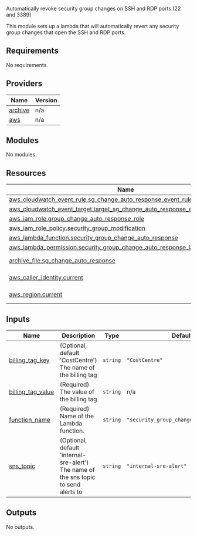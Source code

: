 Automatically revoke security group changes on SSH and RDP ports (22 and 3389)

This module sets up a lambda that will automatically revert any security group changes that open the SSH and RDP ports.

## Requirements

No requirements.

## Providers

| Name | Version |
|------|---------|
| <a name="provider_archive"></a> [archive](#provider\_archive) | n/a |
| <a name="provider_aws"></a> [aws](#provider\_aws) | n/a |

## Modules

No modules.

## Resources

| Name | Type |
|------|------|
| [aws_cloudwatch_event_rule.sg_change_auto_response_event_rule](https://registry.terraform.io/providers/hashicorp/aws/latest/docs/resources/cloudwatch_event_rule) | resource |
| [aws_cloudwatch_event_target.target_sg_change_auto_response_event_rule](https://registry.terraform.io/providers/hashicorp/aws/latest/docs/resources/cloudwatch_event_target) | resource |
| [aws_iam_role.group_change_auto_response_role](https://registry.terraform.io/providers/hashicorp/aws/latest/docs/resources/iam_role) | resource |
| [aws_iam_role_policy.security_group_modification](https://registry.terraform.io/providers/hashicorp/aws/latest/docs/resources/iam_role_policy) | resource |
| [aws_lambda_function.security_group_change_auto_response](https://registry.terraform.io/providers/hashicorp/aws/latest/docs/resources/lambda_function) | resource |
| [aws_lambda_permission.security_group_change_auto_response_lambda_permission](https://registry.terraform.io/providers/hashicorp/aws/latest/docs/resources/lambda_permission) | resource |
| [archive_file.sg_change_auto_response](https://registry.terraform.io/providers/hashicorp/archive/latest/docs/data-sources/file) | data source |
| [aws_caller_identity.current](https://registry.terraform.io/providers/hashicorp/aws/latest/docs/data-sources/caller_identity) | data source |
| [aws_region.current](https://registry.terraform.io/providers/hashicorp/aws/latest/docs/data-sources/region) | data source |

## Inputs

| Name | Description | Type | Default | Required |
|------|-------------|------|---------|:--------:|
| <a name="input_billing_tag_key"></a> [billing\_tag\_key](#input\_billing\_tag\_key) | (Optional, default 'CostCentre') The name of the billing tag | `string` | `"CostCentre"` | no |
| <a name="input_billing_tag_value"></a> [billing\_tag\_value](#input\_billing\_tag\_value) | (Required) The value of the billing tag | `string` | n/a | yes |
| <a name="input_function_name"></a> [function\_name](#input\_function\_name) | (Required) Name of the Lambda function. | `string` | `"security_group_change_auto_response"` | no |
| <a name="input_sns_topic"></a> [sns\_topic](#input\_sns\_topic) | (Optional, default 'internal-sre-alert') The name of the sns topic to send alerts to | `string` | `"internal-sre-alert"` | no |

## Outputs

No outputs.
